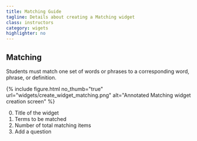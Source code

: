 ```yaml
---
title: Matching Guide
tagline: Details about creating a Matching widget
class: instructors
category: wigets
highlighter: no
---
```

## Matching

Students must match one set of words or phrases to a corresponding word, phrase, or definition.

{% include figure.html
	no_thumb="true"
	url="widgets/create_widget_matching.png"
	alt="Annotated Matching widget creation screen"
%}

0. Title of the widget
0. Terms to be matched
0. Number of total matching items
0. Add a question
